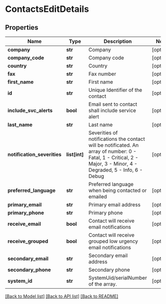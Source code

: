 # ContactsEditDetails

## Properties
Name | Type | Description | Notes
------------ | ------------- | ------------- | -------------
**company** | **str** | Company | [optional] 
**company_code** | **str** | Company code | [optional] 
**country** | **str** | Country | [optional] 
**fax** | **str** | Fax number | [optional] 
**first_name** | **str** | First name | [optional] 
**id** | **str** | Unique Identifier of the contact | [optional] 
**include_svc_alerts** | **bool** | Email sent to contact shall include service alert | [optional] 
**last_name** | **str** | Last name | [optional] 
**notification_severities** | **list[int]** | Severities of notifications the contact will be notificated. An array of number: 0 - Fatal, 1 - Critical, 2 - Major, 3 - Minor, 4 - Degraded, 5 - Info, 6 - Debug | [optional] 
**preferred_language** | **str** | Preferred language when being contacted or emailed | [optional] 
**primary_email** | **str** | Primary email address | [optional] 
**primary_phone** | **str** | Primary phone | [optional] 
**receive_email** | **bool** | Contact will receive email notifications | [optional] 
**receive_grouped** | **bool** | Contact will receive grouped low urgency email notifications | [optional] 
**secondary_email** | **str** | Secondary email address | [optional] 
**secondary_phone** | **str** | Secondary phone | [optional] 
**system_id** | **str** | SystemUid/serialNumber of the array. | [optional] 

[[Back to Model list]](../README.md#documentation-for-models) [[Back to API list]](../README.md#documentation-for-api-endpoints) [[Back to README]](../README.md)


